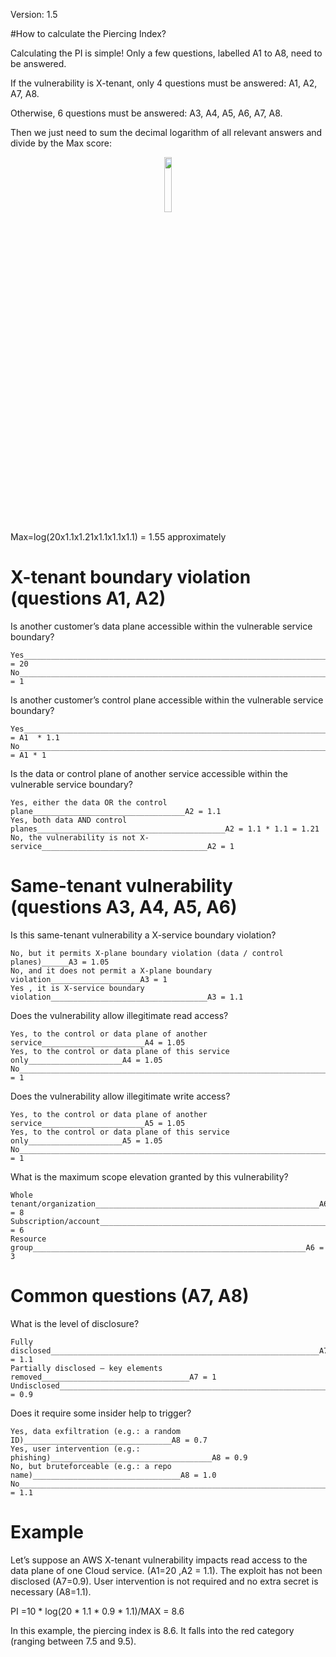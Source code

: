 Version: 1.5

#How to calculate the Piercing Index?

Calculating the PI is simple! Only a few questions, labelled A1 to A8, need to be answered.

If the vulnerability is X-tenant, only 4 questions must be answered: A1, A2, A7, A8. 

Otherwise, 6 questions must be answered: A3, A4, A5, A6, A7, A8.

Then we just need to sum the decimal logarithm of all relevant answers and divide by the Max score:

<p align="center"><img width="15%" align="center" src="https://github.com/piercing-index/cloud-vulnerabilities/blob/main/pi_formula.PNG" class="center"></p>

Max=log(20x1.1x1.21x1.1x1.1x1.1) = 1.55 approximately



# X-tenant boundary violation (questions A1, A2)

Is another customer’s data plane accessible within the vulnerable service boundary?
```
Yes________________________________________________________________________A1 = 20
No_________________________________________________________________________A1 = 1
```

Is another customer’s control plane accessible within the vulnerable service boundary?
```
Yes________________________________________________________________________A1 = A1  * 1.1
No_________________________________________________________________________A1 = A1 * 1
```

Is the data or control plane of another service accessible within the vulnerable service boundary?
```
Yes, either the data OR the control plane__________________________________A2 = 1.1
Yes, both data AND control planes__________________________________________A2 = 1.1 * 1.1 = 1.21 
No, the vulnerability is not X-service_____________________________________A2 = 1
```

# Same-tenant vulnerability (questions A3, A4, A5, A6)
Is this same-tenant vulnerability a X-service boundary violation?
```
No, but it permits X-plane boundary violation (data / control planes)______A3 = 1.05
No, and it does not permit a X-plane boundary violation____________________A3 = 1
Yes , it is X-service boundary violation___________________________________A3 = 1.1
```

Does the vulnerability allow illegitimate read access?
```
Yes, to the control or data plane of another service_______________________A4 = 1.05
Yes, to the control or data plane of this service only_____________________A4 = 1.05
No_________________________________________________________________________A4 = 1
```

Does the vulnerability allow illegitimate write access?
```
Yes, to the control or data plane of another service_______________________A5 = 1.05
Yes, to the control or data plane of this service only_____________________A5 = 1.05
No_________________________________________________________________________A5 = 1
```

What is the maximum scope elevation granted by this vulnerability?
```
Whole tenant/organization__________________________________________________A6 = 8
Subscription/account_______________________________________________________A6 = 6
Resource group_____________________________________________________________A6 = 3
```

# Common questions (A7, A8)
What is the level of disclosure?
```
Fully disclosed____________________________________________________________A7 = 1.1
Partially disclosed – key elements removed_________________________________A7 = 1
Undisclosed________________________________________________________________A7 = 0.9
```
Does it require some insider help to trigger?
```
Yes, data exfiltration (e.g.: a random ID)_________________________________A8 = 0.7
Yes, user intervention (e.g.: phishing)____________________________________A8 = 0.9
No, but bruteforceable (e.g.: a repo name)_________________________________A8 = 1.0
No_________________________________________________________________________A8 = 1.1
```

# Example
Let’s suppose an AWS X-tenant vulnerability impacts read access to the data plane of one Cloud service. (A1=20 ,A2  = 1.1). 
The exploit has not been disclosed (A7=0.9).
User intervention is not required and no extra secret is necessary (A8=1.1).

PI =10 * log⁡(20 * 1.1 * 0.9 * 1.1)/MAX  = 8.6

In this example, the piercing index is 8.6. It falls into the red category (ranging between 7.5 and 9.5).

